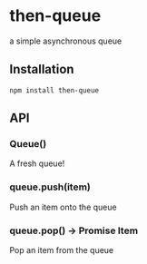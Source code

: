 # then-queue

  a simple asynchronous queue

## Installation

    npm install then-queue

## API
### Queue()

  A fresh queue!

### queue.push(item)

  Push an item onto the queue

### queue.pop() -> Promise Item

  Pop an item from the queue

